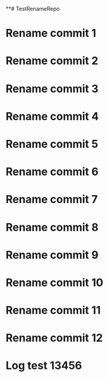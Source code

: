 **# TestRenameRepo
# Rename commit 1
# Rename commit 2
# Rename commit 3
# Rename commit 4
# Rename commit 5
# Rename commit 6
# Rename commit 7
# Rename commit 8
# Rename commit 9
# Rename commit 10
# Rename commit 11
# Rename commit 12
# Log test 13456
